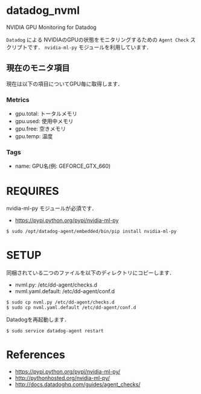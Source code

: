 # datadog_nvml

NVIDIA GPU Monitoring for Datadog

`Datadog` による NVIDIAのGPUの状態をモニタリングするための `Agent Check` スクリプトです．
`nvidia-ml-py` モジュールを利用しています．

## 現在のモニタ項目

現在は以下の項目についてGPU毎に取得します．

### Metrics

- gpu.total: トータルメモリ
- gpu.used: 使用中メモリ
- gpu.free: 空きメモリ
- gpu.temp: 温度

### Tags

- name: GPU名(例: GEFORCE_GTX_660)


# REQUIRES

nvidia-ml-py モジュールが必須です．

- https://pypi.python.org/pypi/nvidia-ml-py

```
$ sudo /opt/datadog-agent/embedded/bin/pip install nvidia-ml-py
```

# SETUP

同梱されている二つのファイルを以下のディレクトリにコピーします．

- nvml.py: /etc/dd-agent/checks.d
- nvml.yaml.default: /etc/dd-agent/conf.d

```
$ sudo cp nvml.py /etc/dd-agent/checks.d
$ sudo cp nvml.yaml.default /etc/dd-agent/conf.d
```

Datadogを再起動します．

```
$ sudo service datadog-agent restart
```


# References

- https://pypi.python.org/pypi/nvidia-ml-py/
- http://pythonhosted.org/nvidia-ml-py/
- http://docs.datadoghq.com/guides/agent_checks/